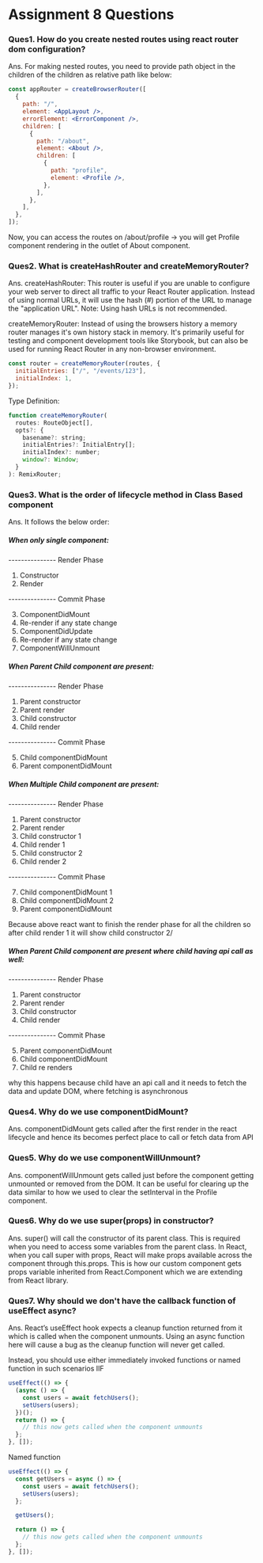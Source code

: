 # Assignment 8 Questions

### Ques1. How do you create nested routes using react router dom configuration?

Ans. For making nested routes, you need to provide path object in the children of the children as relative path like below:

```jsx
const appRouter = createBrowserRouter([
  {
    path: "/",
    element: <AppLayout />,
    errorElement: <ErrorComponent />,
    children: [
      {
        path: "/about",
        element: <About />,
        children: [
          {
            path: "profile",
            element: <Profile />,
          },
        ],
      },
    ],
  },
]);
```

Now, you can access the routes on /about/profile -> you will get Profile component rendering in the outlet of About component.

### Ques2. What is createHashRouter and createMemoryRouter?

Ans. createHashRouter:
This router is useful if you are unable to configure your web server to direct all traffic to your React Router
application. Instead of using normal URLs, it will use the hash (#) portion of the URL to manage the "application URL".
Note: Using hash URLs is not recommended.

createMemoryRouter:
Instead of using the browsers history a memory router manages it's own history stack in memory. It's primarily useful
for testing and component development tools like Storybook, but can also be used for running React Router in any
non-browser environment.

```jsx
const router = createMemoryRouter(routes, {
  initialEntries: ["/", "/events/123"],
  initialIndex: 1,
});
```

Type Definition:

```js
function createMemoryRouter(
  routes: RouteObject[],
  opts?: {
    basename?: string;
    initialEntries?: InitialEntry[];
    initialIndex?: number;
    window?: Window;
  }
): RemixRouter;
```

### Ques3. What is the order of lifecycle method in Class Based component

Ans. It follows the below order:

##### When only single component:

--------------- Render Phase

1. Constructor
2. Render

--------------- Commit Phase

3. ComponentDidMount
4. Re-render if any state change
5. ComponentDidUpdate
6. Re-render if any state change
7. ComponentWillUnmount

##### When Parent Child component are present:

--------------- Render Phase

1. Parent constructor
2. Parent render
3. Child constructor
4. Child render

--------------- Commit Phase

5. Child componentDidMount
6. Parent componentDidMount

##### When Multiple Child component are present:

--------------- Render Phase

1. Parent constructor
2. Parent render
3. Child constructor 1
4. Child render 1
5. Child constructor 2
6. Child render 2

--------------- Commit Phase

7. Child componentDidMount 1
8. Child componentDidMount 2
9. Parent componentDidMount

Because above react want to finish the render phase for all the children so after child render 1
it will show child constructor 2/

##### When Parent Child component are present where child having api call as well:

--------------- Render Phase

1. Parent constructor
2. Parent render
3. Child constructor
4. Child render

--------------- Commit Phase

5. Parent componentDidMount
6. Child componentDidMount
7. Child re renders

why this happens because child have an api call and it needs to fetch the data and update DOM,
where fetching is asynchronous

### Ques4. Why do we use componentDidMount?

Ans. componentDidMount gets called after the first render in the react lifecycle and hence its becomes perfect place to
call or fetch data from API

### Ques5. Why do we use componentWillUnmount?

Ans. componentWillUnmount gets called just before the component getting unmounted or removed from the DOM. It can be
useful for clearing up the data similar to how we used to clear the setInterval in the Profile component.

### Ques6. Why do we use super(props) in constructor?

Ans. super() will call the constructor of its parent class. This is required when you need to access some
variables from the parent class.
In React, when you call super with props, React will make props available across the component through this.props.
This is how our custom component gets props variable inherited from React.Component which we are extending from
React library.

### Ques7. Why should we don't have the callback function of useEffect async?

Ans. React’s useEffect hook expects a cleanup function returned from it which is called when the component unmounts.
Using an async function here will cause a bug as the cleanup function will never get called.

Instead, you should use either immediately invoked functions or named function in such scenarios
IIF

```jsx
useEffect(() => {
  (async () => {
    const users = await fetchUsers();
    setUsers(users);
  })();
  return () => {
    // this now gets called when the component unmounts
  };
}, []);
```

Named function

```jsx
useEffect(() => {
  const getUsers = async () => {
    const users = await fetchUsers();
    setUsers(users);
  };

  getUsers();

  return () => {
    // this now gets called when the component unmounts
  };
}, []);
```
